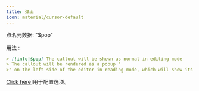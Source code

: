 ```yaml
---
title: 弹出
icon: material/cursor-default
---
```


点名元数据: "$pop"

用法 :
```md
> [!info|$pop] The callout will be shown as normal in editing mode
> The callout will be rendered as a popup "
>" on the left side of the editor in reading mode, which will show its contents on hover
```


[Click here](../Style-Settings/Editor/Callouts/index.md#popup-callout)]用于配置选项。